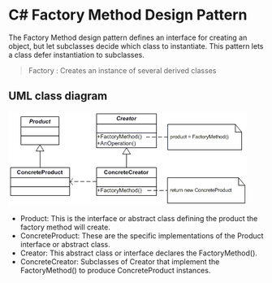 # C# Factory Method Design Pattern
The Factory Method design pattern defines an interface for creating an object, but let subclasses decide which class to instantiate. This pattern lets a class defer instantiation to subclasses. <br>
>Factory : Creates an instance of several derived classes

## UML class diagram
![UML or Class Diagram ](Factory_UML.png)

* Product: This is the interface or abstract class defining the product the factory method will create.
* ConcreteProduct: These are the specific implementations of the Product interface or abstract class.
* Creator: This abstract class or interface declares the FactoryMethod().
* ConcreteCreator: Subclasses of Creator that implement the FactoryMethod() to produce ConcreteProduct instances.